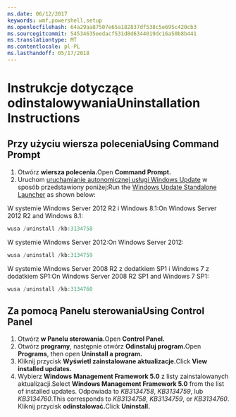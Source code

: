 ```yaml
---
ms.date: 06/12/2017
keywords: wmf,powershell,setup
ms.openlocfilehash: 64a29aa87507e65a182837df538c5e695c420cb3
ms.sourcegitcommit: 54534635eedacf531d8d6344019dc16a50b8b441
ms.translationtype: MT
ms.contentlocale: pl-PL
ms.lasthandoff: 05/17/2018
---
```

# <a name="uninstallation-instructions"></a><span data-ttu-id="a57b2-102">Instrukcje dotyczące odinstalowywania</span><span class="sxs-lookup"><span data-stu-id="a57b2-102">Uninstallation Instructions</span></span>

## <a name="using-command-prompt"></a><span data-ttu-id="a57b2-103">Przy użyciu wiersza polecenia</span><span class="sxs-lookup"><span data-stu-id="a57b2-103">Using Command Prompt</span></span>
1.  <span data-ttu-id="a57b2-104">Otwórz **wiersza polecenia.**</span><span class="sxs-lookup"><span data-stu-id="a57b2-104">Open **Command Prompt.**</span></span>
2.  <span data-ttu-id="a57b2-105">Uruchom [uruchamianie autonomicznej usługi Windows Update](https://support.microsoft.com/en-us/kb/934307) w sposób przedstawiony poniżej:</span><span class="sxs-lookup"><span data-stu-id="a57b2-105">Run the [Windows Update Standalone Launcher](https://support.microsoft.com/en-us/kb/934307) as shown below:</span></span>

<span data-ttu-id="a57b2-106">W systemie Windows Server 2012 R2 i Windows 8.1:</span><span class="sxs-lookup"><span data-stu-id="a57b2-106">On Windows Server 2012 R2 and Windows 8.1:</span></span>
```powershell
wusa /uninstall /kb:3134758
```
<span data-ttu-id="a57b2-107">W systemie Windows Server 2012:</span><span class="sxs-lookup"><span data-stu-id="a57b2-107">On Windows Server 2012:</span></span>
```powershell
wusa /uninstall /kb:3134759
```
<span data-ttu-id="a57b2-108">W systemie Windows Server 2008 R2 z dodatkiem SP1 i Windows 7 z dodatkiem SP1:</span><span class="sxs-lookup"><span data-stu-id="a57b2-108">On Windows Server 2008 R2 SP1 and Windows 7 SP1:</span></span>
```powershell
wusa /uninstall /kb:3134760
```

## <a name="using-control-panel"></a><span data-ttu-id="a57b2-109">Za pomocą Panelu sterowania</span><span class="sxs-lookup"><span data-stu-id="a57b2-109">Using Control Panel</span></span>
1.  <span data-ttu-id="a57b2-110">Otwórz **w Panelu sterowania.**</span><span class="sxs-lookup"><span data-stu-id="a57b2-110">Open **Control Panel.**</span></span>
2.  <span data-ttu-id="a57b2-111">Otwórz **programy**, następnie otwórz **Odinstaluj program.**</span><span class="sxs-lookup"><span data-stu-id="a57b2-111">Open **Programs**, then open **Uninstall a program.**</span></span>
3.  <span data-ttu-id="a57b2-112">Kliknij przycisk **Wyświetl zainstalowane aktualizacje.**</span><span class="sxs-lookup"><span data-stu-id="a57b2-112">Click **View installed updates.**</span></span>
4.  <span data-ttu-id="a57b2-113">Wybierz **Windows Management Framework 5.0** z listy zainstalowanych aktualizacji.</span><span class="sxs-lookup"><span data-stu-id="a57b2-113">Select **Windows Management Framework 5.0** from the list of installed updates.</span></span> <span data-ttu-id="a57b2-114">Odpowiada to *KB3134758*, *KB3134759*, lub *KB3134760*.</span><span class="sxs-lookup"><span data-stu-id="a57b2-114">This corresponds to *KB3134758*, *KB3134759*, or *KB3134760*.</span></span> <span data-ttu-id="a57b2-115">Kliknij przycisk **odinstalować.**</span><span class="sxs-lookup"><span data-stu-id="a57b2-115">Click **Uninstall.**</span></span>
